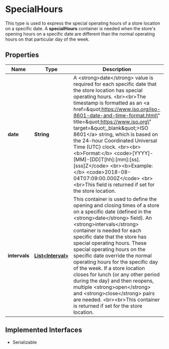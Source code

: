 

# SpecialHours

This type is used to express the special operating hours of a store location on a specific date. A <strong>specialHours</strong> container is needed when the store's opening hours on a specific date are different than the normal operating hours on that particular day of the week.
## Properties

Name | Type | Description | Notes
------------ | ------------- | ------------- | -------------
**date** | **String** | A &lt;strong&gt;date&lt;/strong&gt; value is required for each specific date that the store location has special operating hours.  &lt;br&gt;&lt;br&gt;The timestamp is formatted as an &lt;a href&#x3D;\&quot;https://www.iso.org/iso-8601-date-and-time-format.html\&quot; title&#x3D;\&quot;https://www.iso.org\&quot; target&#x3D;\&quot;_blank\&quot;&gt;ISO 8601&lt;/a&gt; string, which is based on the 24-hour Coordinated Universal Time (UTC) clock.  &lt;br&gt;&lt;br&gt;&lt;b&gt;Format:&lt;/b&gt; &lt;code&gt;[YYYY]-[MM]-[DD]T[hh]:[mm]:[ss].[sss]Z&lt;/code&gt; &lt;br&gt;&lt;b&gt;Example:&lt;/b&gt; &lt;code&gt;2018-08-04T07:09:00.000Z&lt;/code&gt; &lt;br&gt;&lt;br&gt;This field is returned if set for the store location. |  [optional]
**intervals** | [**List&lt;Interval&gt;**](Interval.md) | This container is used to define the opening and closing times of a store on a specific date (defined in the &lt;strong&gt;date&lt;/strong&gt; field). An &lt;strong&gt;intervals&lt;/strong&gt; container is needed for each specific date that the store has special operating hours. These special operating hours on the specific date override the normal operating hours for the specific day of the week. If a store location closes for lunch (or any other period during the day) and then reopens, multiple &lt;strong&gt;open&lt;/strong&gt; and &lt;strong&gt;close&lt;/strong&gt; pairs are needed. &lt;br&gt;&lt;br&gt;This container is returned if set for the store location. |  [optional]


## Implemented Interfaces

* Serializable


